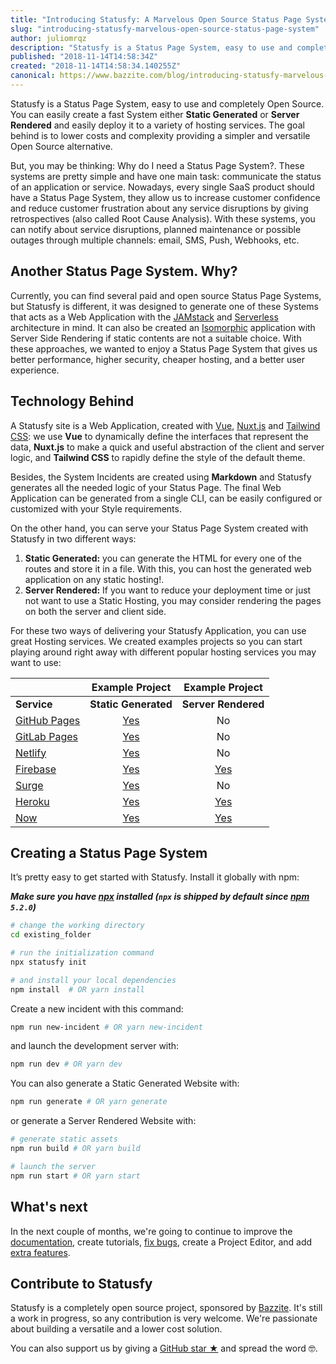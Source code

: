 ```yaml
---
title: "Introducing Statusfy: A Marvelous Open Source Status Page System"
slug: "introducing-statusfy-marvelous-open-source-status-page-system"
author: juliomrqz
description: "Statusfy is a Status Page System, easy to use and completely Open Source. You can easily create a fast System either Static Generated or Server Rendered and easily deploy it to a variety of hosting services."
published: "2018-11-14T14:58:34Z"
created: "2018-11-14T14:58:34.140255Z"
canonical: https://www.bazzite.com/blog/introducing-statusfy-marvelous-open-source-status-page-system
---
```



<NuxtLink :to="`${localePath('index')}`">Statusfy</NuxtLink> is a Status Page System, easy to use and completely Open Source. You can easily create a fast System either **Static Generated** or **Server Rendered** and easily deploy it to a variety of hosting services. The goal behind is to lower costs and complexity providing a simpler and versatile Open Source alternative.

But, you may be thinking: Why do I need a Status Page System?. These systems are pretty simple and have one main task: communicate the status of an application or service. Nowadays, every single SaaS product should have a Status Page System, they allow us to increase customer confidence and reduce customer frustration about any service disruptions by giving retrospectives (also called Root Cause Analysis). With these systems, you can notify about service disruptions, planned maintenance or possible outages through multiple channels: email, SMS, Push, Webhooks, etc.


## Another Status Page System. Why?

Currently, you can find several paid and open source Status Page Systems, but Statusfy is different, it was designed to generate one of these Systems that acts as a Web Application with the [JAMstack][jamstack] and  [Serverless][serverless] architecture in mind. It can  also be created an [Isomorphic][isomorphic] application with Server Side Rendering if static contents are not a suitable choice. With these approaches, we wanted to enjoy a Status Page System that gives us better performance, higher security, cheaper hosting, and a better user experience.

## Technology Behind

A Statusfy site is a Web Application, created with [Vue][vue], [Nuxt.js][nuxt] and [Tailwind CSS][tailwindcss]: we use **Vue** to dynamically define the interfaces that represent the data, **Nuxt.js** to make a quick and useful abstraction of the client and server logic, and **Tailwind CSS** to rapidly define the style of the default theme.

Besides, the System Incidents are created using **Markdown** and Statusfy generates all the needed logic of your Status Page. The final Web Application can be generated from a single CLI, can be easily configured or customized with your Style requirements.

On the other hand, you can serve your Status Page System created with Statusfy in two different ways: 

1. **Static Generated:** you can generate the HTML for every one of the routes and store it in a file. With this, you can host the generated web application on any static hosting!.
2. **Server Rendered:** If you want to reduce your deployment time or just not want to use a Static Hosting, you may consider rendering the pages on both the server and client side.

For these two ways of delivering your Statusfy Application, you can use great Hosting services. We created examples projects so you can start playing around right away with different popular hosting services you may want to use:


|                                                              |                       Example Project                        |                       Example Project                        |
| ------------------------------------------------------------ | :----------------------------------------------------------: | :----------------------------------------------------------: |
| **Service**                                                  |                     **Static Generated**                     |                     **Server Rendered**                      |
| [GitHub Pages](https://docs.statusfy.co/guide/deploy.html#github-pages) | [Yes](https://github.com/bazzite/statusfy-examples/blob/master/github-pages/static-generated) |                              No                              |
| [GitLab Pages](https://docs.statusfy.co/guide/deploy.html#gitlab-pages-and-gitlab-ci) | [Yes](https://github.com/bazzite/statusfy-examples/blob/master/gitlab-pages/static-generated) |                              No                              |
| [Netlify](https://docs.statusfy.co/guide/deploy.html#netlify) | [Yes](https://github.com/bazzite/statusfy-examples/blob/master/netlify/static-generated) |                              No                              |
| [Firebase](https://docs.statusfy.co/guide/deploy.html#firebase) | [Yes](https://github.com/bazzite/statusfy-examples/blob/master/firebase/static-generated) | [Yes](https://github.com/bazzite/statusfy-examples/blob/master/firebase/server-rendered) |
| [Surge](https://docs.statusfy.co/guide/deploy.html#surge)    | [Yes](https://github.com/bazzite/statusfy-examples/blob/master/surge/static-generated) |                              No                              |
| [Heroku](https://docs.statusfy.co/guide/deploy.html#heroku)  | [Yes](https://github.com/bazzite/statusfy-examples/blob/master/heroku/static-generated) | [Yes](https://github.com/bazzite/statusfy-examples/blob/master/heroku/server-rendered) |
| [Now](https://docs.statusfy.co/guide/deploy.html#now)        | [Yes](https://github.com/bazzite/statusfy-examples/blob/master/now/static-generated) | [Yes](https://github.com/bazzite/statusfy-examples/blob/master/heroku/server-rendered) |

## Creating a Status Page System

It’s pretty easy to get started with Statusfy. Install it globally with npm:

***Make sure you have [npx][npx] installed (`npx` is shipped by default since [npm][npm] `5.2.0`)***

```bash
# change the working directory
cd existing_folder

# run the initialization command
npx statusfy init

# and install your local dependencies
npm install  # OR yarn install
```

Create a new incident with this command:

```bash
npm run new-incident # OR yarn new-incident
```

and launch the development server with:

```bash
npm run dev # OR yarn dev
```

You can also generate a Static Generated Website with:

```bash
npm run generate # OR yarn generate
```

or generate a Server Rendered Website with:

```bash
# generate static assets
npm run build # OR yarn build

# launch the server
npm run start # OR yarn start
```


## What's next

In the next couple of months, we're going to continue to improve the [documentation][statusy-docs], <NuxtLink :to="`${localePath('blog')}`">create tutorials</NuxtLink>, [fix bugs][statusy-github], create a Project Editor, and add [extra features][statusy-docs-todo].


## Contribute to Statusfy

Statusfy is a completely open source project, sponsored by [Bazzite][bazzite-home]. It's still a work in progress, so any contribution is very welcome. We're passionate about building a versatile and a lower cost solution.

You can also support us by giving a [GitHub star ★][statusy-github] and spread the word 🤓.


[statusfy-home]: https://statusfy.co/
[statusy-docs]: https://docs.statusfy.co
[statusy-docs-todo]: https://docs.statusfy.co/guide/#todo
[statusy-blog]: https://statusfy.co/blog
[statusy-github]: https://github.com/bazzite/statusfy
[bazzite-home]: https://www.bazzite.com
[jamstack]: https://jamstack.org/
[serverless]: https://serverless.com/learn/overview/
[isomorphic]: https://www.netlify.com/blog/2017/06/06/jamstack-vs-isomorphic-server-side-rendering/
[vue]: http://vuejs.org/
[nuxt]: https://nuxtjs.org/
[tailwindcss]: https://tailwindcss.com/
[npx]: https://www.npmjs.com/package/npx
[npm]: https://www.npmjs.com/get-npm
